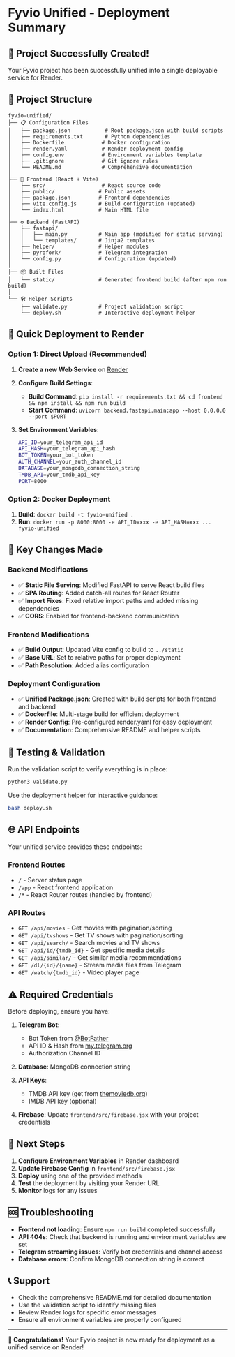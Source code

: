 # Fyvio Unified - Deployment Summary

## 🎉 Project Successfully Created!

Your Fyvio project has been successfully unified into a single deployable service for Render.

## 📁 Project Structure

```
fyvio-unified/
├── 📋 Configuration Files
│   ├── package.json           # Root package.json with build scripts
│   ├── requirements.txt       # Python dependencies
│   ├── Dockerfile            # Docker configuration
│   ├── render.yaml           # Render deployment config
│   ├── config.env            # Environment variables template
│   ├── .gitignore            # Git ignore rules
│   └── README.md             # Comprehensive documentation
│
├── 🎨 Frontend (React + Vite)
│   ├── src/                  # React source code
│   ├── public/              # Public assets
│   ├── package.json         # Frontend dependencies
│   ├── vite.config.js       # Build configuration (updated)
│   └── index.html           # Main HTML file
│
├── ⚙️ Backend (FastAPI)
│   ├── fastapi/
│   │   ├── main.py          # Main app (modified for static serving)
│   │   └── templates/       # Jinja2 templates
│   ├── helper/              # Helper modules
│   ├── pyrofork/            # Telegram integration
│   └── config.py            # Configuration (updated)
│
├── 📦 Built Files
│   └── static/              # Generated frontend build (after npm run build)
│
└── 🛠️ Helper Scripts
    ├── validate.py          # Project validation script
    └── deploy.sh            # Interactive deployment helper
```

## 🚀 Quick Deployment to Render

### Option 1: Direct Upload (Recommended)

1. **Create a new Web Service** on [Render](https://render.com)

2. **Configure Build Settings**:
   - **Build Command**: `pip install -r requirements.txt && cd frontend && npm install && npm run build`
   - **Start Command**: `uvicorn backend.fastapi.main:app --host 0.0.0.0 --port $PORT`

3. **Set Environment Variables**:
   ```bash
   API_ID=your_telegram_api_id
   API_HASH=your_telegram_api_hash
   BOT_TOKEN=your_bot_token
   AUTH_CHANNEL=your_auth_channel_id
   DATABASE=your_mongodb_connection_string
   TMDB_API=your_tmdb_api_key
   PORT=8000
   ```

### Option 2: Docker Deployment

1. **Build**: `docker build -t fyvio-unified .`
2. **Run**: `docker run -p 8000:8000 -e API_ID=xxx -e API_HASH=xxx ... fyvio-unified`

## 🔧 Key Changes Made

### Backend Modifications
- ✅ **Static File Serving**: Modified FastAPI to serve React build files
- ✅ **SPA Routing**: Added catch-all routes for React Router
- ✅ **Import Fixes**: Fixed relative import paths and added missing dependencies
- ✅ **CORS**: Enabled for frontend-backend communication

### Frontend Modifications  
- ✅ **Build Output**: Updated Vite config to build to `../static`
- ✅ **Base URL**: Set to relative paths for proper deployment
- ✅ **Path Resolution**: Added alias configuration

### Deployment Configuration
- ✅ **Unified Package.json**: Created with build scripts for both frontend and backend
- ✅ **Dockerfile**: Multi-stage build for efficient deployment
- ✅ **Render Config**: Pre-configured render.yaml for easy deployment
- ✅ **Documentation**: Comprehensive README and helper scripts

## 🧪 Testing & Validation

Run the validation script to verify everything is in place:
```bash
python3 validate.py
```

Use the deployment helper for interactive guidance:
```bash
bash deploy.sh
```

## 🌐 API Endpoints

Your unified service provides these endpoints:

### Frontend Routes
- `/` - Server status page
- `/app` - React frontend application
- `/*` - React Router routes (handled by frontend)

### API Routes
- `GET /api/movies` - Get movies with pagination/sorting
- `GET /api/tvshows` - Get TV shows with pagination/sorting  
- `GET /api/search/` - Search movies and TV shows
- `GET /api/id/{tmdb_id}` - Get specific media details
- `GET /api/similar/` - Get similar media recommendations
- `GET /dl/{id}/{name}` - Stream media files from Telegram
- `GET /watch/{tmdb_id}` - Video player page

## ⚠️ Required Credentials

Before deploying, ensure you have:

1. **Telegram Bot**:
   - Bot Token from [@BotFather](https://t.me/BotFather)
   - API ID & Hash from [my.telegram.org](https://my.telegram.org)
   - Authorization Channel ID

2. **Database**: MongoDB connection string

3. **API Keys**:
   - TMDB API key (get from [themoviedb.org](https://themoviedb.org))
   - IMDB API key (optional)

4. **Firebase**: Update `frontend/src/firebase.jsx` with your project credentials

## 🎯 Next Steps

1. **Configure Environment Variables** in Render dashboard
2. **Update Firebase Config** in `frontend/src/firebase.jsx`
3. **Deploy** using one of the provided methods
4. **Test** the deployment by visiting your Render URL
5. **Monitor** logs for any issues

## 🆘 Troubleshooting

- **Frontend not loading**: Ensure `npm run build` completed successfully
- **API 404s**: Check that backend is running and environment variables are set
- **Telegram streaming issues**: Verify bot credentials and channel access
- **Database errors**: Confirm MongoDB connection string is correct

## 📞 Support

- Check the comprehensive README.md for detailed documentation
- Use the validation script to identify missing files
- Review Render logs for specific error messages
- Ensure all environment variables are properly configured

---

**🎊 Congratulations!** Your Fyvio project is now ready for deployment as a unified service on Render!
